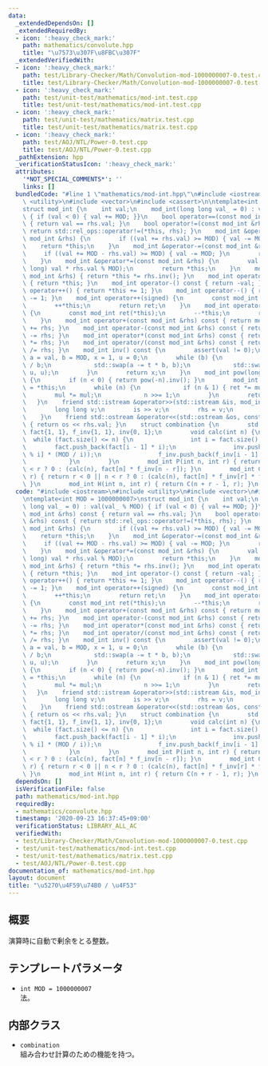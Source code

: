 ```yaml
---
data:
  _extendedDependsOn: []
  _extendedRequiredBy:
  - icon: ':heavy_check_mark:'
    path: mathematics/convolute.hpp
    title: "\u7573\u307F\u8FBC\u307F"
  _extendedVerifiedWith:
  - icon: ':heavy_check_mark:'
    path: test/Library-Checker/Math/Convolution-mod-1000000007-0.test.cpp
    title: test/Library-Checker/Math/Convolution-mod-1000000007-0.test.cpp
  - icon: ':heavy_check_mark:'
    path: test/unit-test/mathematics/mod-int.test.cpp
    title: test/unit-test/mathematics/mod-int.test.cpp
  - icon: ':heavy_check_mark:'
    path: test/unit-test/mathematics/matrix.test.cpp
    title: test/unit-test/mathematics/matrix.test.cpp
  - icon: ':heavy_check_mark:'
    path: test/AOJ/NTL/Power-0.test.cpp
    title: test/AOJ/NTL/Power-0.test.cpp
  _pathExtension: hpp
  _verificationStatusIcon: ':heavy_check_mark:'
  attributes:
    '*NOT_SPECIAL_COMMENTS*': ''
    links: []
  bundledCode: "#line 1 \"mathematics/mod-int.hpp\"\n#include <iostream>\n#include\
    \ <utility>\n#include <vector>\n#include <cassert>\n\ntemplate<int MOD = 1000000007>\n\
    struct mod_int {\n    int val;\n    mod_int(long long val_ = 0) : val(val_ % MOD)\
    \ { if (val < 0) { val += MOD; }}\n    bool operator==(const mod_int &rhs) const\
    \ { return val == rhs.val; }\n    bool operator!=(const mod_int &rhs) const {\
    \ return std::rel_ops::operator!=(*this, rhs); }\n    mod_int &operator+=(const\
    \ mod_int &rhs) {\n        if ((val += rhs.val) >= MOD) { val -= MOD; }\n    \
    \    return *this;\n    }\n    mod_int &operator-=(const mod_int &rhs) {\n   \
    \     if ((val += MOD - rhs.val) >= MOD) { val -= MOD; }\n        return *this;\n\
    \    }\n    mod_int &operator*=(const mod_int &rhs) {\n        val = (int) ((long\
    \ long) val * rhs.val % MOD);\n        return *this;\n    }\n    mod_int &operator/=(const\
    \ mod_int &rhs) { return *this *= rhs.inv(); }\n    mod_int operator+() const\
    \ { return *this; }\n    mod_int operator-() const { return -val; }\n    mod_int\
    \ operator++() { return *this += 1; }\n    mod_int operator--() { return *this\
    \ -= 1; }\n    mod_int operator++(signed) {\n        const mod_int ret(*this);\n\
    \        ++*this;\n        return ret;\n    }\n    mod_int operator--(signed)\
    \ {\n        const mod_int ret(*this);\n        --*this;\n        return ret;\n\
    \    }\n    mod_int operator+(const mod_int &rhs) const { return mod_int(*this)\
    \ += rhs; }\n    mod_int operator-(const mod_int &rhs) const { return mod_int(*this)\
    \ -= rhs; }\n    mod_int operator*(const mod_int &rhs) const { return mod_int(*this)\
    \ *= rhs; }\n    mod_int operator/(const mod_int &rhs) const { return mod_int(*this)\
    \ /= rhs; }\n    mod_int inv() const {\n        assert(val != 0);\n        int\
    \ a = val, b = MOD, x = 1, u = 0;\n        while (b) {\n            int t = a\
    \ / b;\n            std::swap(a -= t * b, b);\n            std::swap(x -= t *\
    \ u, u);\n        }\n        return x;\n    }\n    mod_int pow(long long n) const\
    \ {\n        if (n < 0) { return pow(-n).inv(); }\n        mod_int ret = 1, mul\
    \ = *this;\n        while (n) {\n            if (n & 1) { ret *= mul; }\n    \
    \        mul *= mul;\n            n >>= 1;\n        }\n        return ret;\n \
    \   }\n    friend std::istream &operator>>(std::istream &is, mod_int &rhs) {\n\
    \        long long v;\n        is >> v;\n        rhs = v;\n        return is;\n\
    \    }\n    friend std::ostream &operator<<(std::ostream &os, const mod_int &rhs)\
    \ { return os << rhs.val; }\n    struct combination {\n        std::vector<mod_int>\
    \ fact{1, 1}, f_inv{1, 1}, inv{0, 1};\n        void calc(int n) {\n          \
    \  while (fact.size() <= n) {\n                int i = fact.size();\n        \
    \        fact.push_back(fact[i - 1] * i);\n                inv.push_back(-inv[MOD\
    \ % i] * (MOD / i));\n                f_inv.push_back(f_inv[i - 1] * inv[i]);\n\
    \            }\n        }\n        mod_int P(int n, int r) { return r < 0 || n\
    \ < r ? 0 : (calc(n), fact[n] * f_inv[n - r]); }\n        mod_int C(int n, int\
    \ r) { return r < 0 || n < r ? 0 : (calc(n), fact[n] * f_inv[r] * f_inv[n - r]);\
    \ }\n        mod_int H(int n, int r) { return C(n + r - 1, r); }\n    };\n};\n"
  code: "#include <iostream>\n#include <utility>\n#include <vector>\n#include <cassert>\n\
    \ntemplate<int MOD = 1000000007>\nstruct mod_int {\n    int val;\n    mod_int(long\
    \ long val_ = 0) : val(val_ % MOD) { if (val < 0) { val += MOD; }}\n    bool operator==(const\
    \ mod_int &rhs) const { return val == rhs.val; }\n    bool operator!=(const mod_int\
    \ &rhs) const { return std::rel_ops::operator!=(*this, rhs); }\n    mod_int &operator+=(const\
    \ mod_int &rhs) {\n        if ((val += rhs.val) >= MOD) { val -= MOD; }\n    \
    \    return *this;\n    }\n    mod_int &operator-=(const mod_int &rhs) {\n   \
    \     if ((val += MOD - rhs.val) >= MOD) { val -= MOD; }\n        return *this;\n\
    \    }\n    mod_int &operator*=(const mod_int &rhs) {\n        val = (int) ((long\
    \ long) val * rhs.val % MOD);\n        return *this;\n    }\n    mod_int &operator/=(const\
    \ mod_int &rhs) { return *this *= rhs.inv(); }\n    mod_int operator+() const\
    \ { return *this; }\n    mod_int operator-() const { return -val; }\n    mod_int\
    \ operator++() { return *this += 1; }\n    mod_int operator--() { return *this\
    \ -= 1; }\n    mod_int operator++(signed) {\n        const mod_int ret(*this);\n\
    \        ++*this;\n        return ret;\n    }\n    mod_int operator--(signed)\
    \ {\n        const mod_int ret(*this);\n        --*this;\n        return ret;\n\
    \    }\n    mod_int operator+(const mod_int &rhs) const { return mod_int(*this)\
    \ += rhs; }\n    mod_int operator-(const mod_int &rhs) const { return mod_int(*this)\
    \ -= rhs; }\n    mod_int operator*(const mod_int &rhs) const { return mod_int(*this)\
    \ *= rhs; }\n    mod_int operator/(const mod_int &rhs) const { return mod_int(*this)\
    \ /= rhs; }\n    mod_int inv() const {\n        assert(val != 0);\n        int\
    \ a = val, b = MOD, x = 1, u = 0;\n        while (b) {\n            int t = a\
    \ / b;\n            std::swap(a -= t * b, b);\n            std::swap(x -= t *\
    \ u, u);\n        }\n        return x;\n    }\n    mod_int pow(long long n) const\
    \ {\n        if (n < 0) { return pow(-n).inv(); }\n        mod_int ret = 1, mul\
    \ = *this;\n        while (n) {\n            if (n & 1) { ret *= mul; }\n    \
    \        mul *= mul;\n            n >>= 1;\n        }\n        return ret;\n \
    \   }\n    friend std::istream &operator>>(std::istream &is, mod_int &rhs) {\n\
    \        long long v;\n        is >> v;\n        rhs = v;\n        return is;\n\
    \    }\n    friend std::ostream &operator<<(std::ostream &os, const mod_int &rhs)\
    \ { return os << rhs.val; }\n    struct combination {\n        std::vector<mod_int>\
    \ fact{1, 1}, f_inv{1, 1}, inv{0, 1};\n        void calc(int n) {\n          \
    \  while (fact.size() <= n) {\n                int i = fact.size();\n        \
    \        fact.push_back(fact[i - 1] * i);\n                inv.push_back(-inv[MOD\
    \ % i] * (MOD / i));\n                f_inv.push_back(f_inv[i - 1] * inv[i]);\n\
    \            }\n        }\n        mod_int P(int n, int r) { return r < 0 || n\
    \ < r ? 0 : (calc(n), fact[n] * f_inv[n - r]); }\n        mod_int C(int n, int\
    \ r) { return r < 0 || n < r ? 0 : (calc(n), fact[n] * f_inv[r] * f_inv[n - r]);\
    \ }\n        mod_int H(int n, int r) { return C(n + r - 1, r); }\n    };\n};\n"
  dependsOn: []
  isVerificationFile: false
  path: mathematics/mod-int.hpp
  requiredBy:
  - mathematics/convolute.hpp
  timestamp: '2020-09-23 16:37:45+09:00'
  verificationStatus: LIBRARY_ALL_AC
  verifiedWith:
  - test/Library-Checker/Math/Convolution-mod-1000000007-0.test.cpp
  - test/unit-test/mathematics/mod-int.test.cpp
  - test/unit-test/mathematics/matrix.test.cpp
  - test/AOJ/NTL/Power-0.test.cpp
documentation_of: mathematics/mod-int.hpp
layout: document
title: "\u5270\u4F59\u74B0 / \u4F53"
---
```


## 概要
演算時に自動で剰余をとる整数。

## テンプレートパラメータ
- `int MOD = 1000000007`  
法。

## 内部クラス
- `combination`  
組み合わせ計算のための機能を持つ。